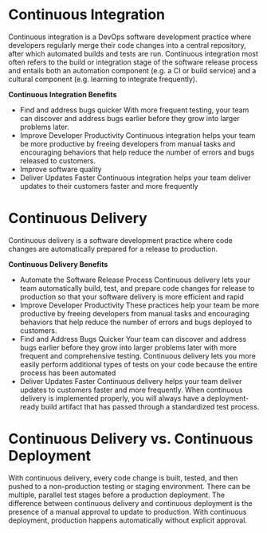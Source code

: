 # Continuous Integration

Continuous integration is a DevOps software development practice where developers regularly merge their code changes into a central repository, after which automated builds and tests are run. Continuous integration most often refers to the build or integration stage of the software release process and entails both an automation component (e.g. a CI or build service) and a cultural component (e.g. learning to integrate frequently).

**Continuous Integration Benefits**

- Find and address bugs quicker
  With more frequent testing, your team can discover and address bugs earlier before they grow into larger problems later.
- Improve Developer Productivity
  Continuous integration helps your team be more productive by freeing developers from manual tasks and encouraging behaviors that help reduce the number of errors and bugs released to customers.
- Improve software quality
- Deliver Updates Faster
  Continuous integration helps your team deliver updates to their customers faster and more frequently

# Continuous Delivery

Continuous delivery is a software development practice where code changes are automatically prepared for a release to production.

**Continuous Delivery Benefits**

- Automate the Software Release Process
  Continuous delivery lets your team automatically build, test, and prepare code changes for release to production so that your software delivery is more efficient and rapid
- Improve Developer Productivity
  These practices help your team be more productive by freeing developers from manual tasks and encouraging behaviors that help reduce the number of errors and bugs deployed to customers.
- Find and Address Bugs Quicker
  Your team can discover and address bugs earlier before they grow into larger problems later with more frequent and comprehensive testing. Continuous delivery lets you more easily perform additional types of tests on your code because the entire process has been automated
- Deliver Updates Faster
  Continuous delivery helps your team deliver updates to customers faster and more frequently. When continuous delivery is implemented properly, you will always have a deployment-ready build artifact that has passed through a standardized test process.

# Continuous Delivery vs. Continuous Deployment

With continuous delivery, every code change is built, tested, and then pushed to a non-production testing or staging environment. There can be multiple, parallel test stages before a production deployment. The difference between continuous delivery and continuous deployment is the presence of a manual approval to update to production. With continuous deployment, production happens automatically without explicit approval.
